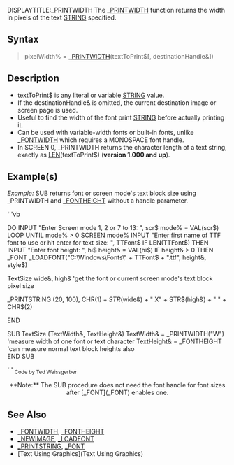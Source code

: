 DISPLAYTITLE:_PRINTWIDTH
The [_PRINTWIDTH](_PRINTWIDTH) function returns the width in pixels of the text [STRING](STRING) specified.


## Syntax

>  pixelWidth% = [_PRINTWIDTH](_PRINTWIDTH)(textToPrint$[, destinationHandle&])


## Description

* textToPrint$ is any literal or variable [STRING](STRING) value.
* If the destinationHandle& is omitted, the current destination image or screen page is used.
* Useful to find the width of the font print [STRING](STRING) before actually printing it.
* Can be used with variable-width fonts or built-in fonts, unlike [_FONTWIDTH](_FONTWIDTH) which requires a MONOSPACE font handle.
* In SCREEN 0, _PRINTWIDTH returns the character length of a text string, exactly as [LEN](LEN)(textToPrint$) (**version 1.000 and up**).


## Example(s)

*Example:* SUB returns font or screen mode's text block size using _PRINTWIDTH and [_FONTHEIGHT](_FONTHEIGHT) without a handle parameter.

'''vb

DO
  INPUT "Enter Screen mode 1, 2 or 7 to 13: ", scr$
  mode% = VAL(scr$)
LOOP UNTIL mode% > 0 
SCREEN mode%
INPUT "Enter first name of TTF font to use or hit enter for text size: ", TTFont$
IF LEN(TTFont$) THEN INPUT "Enter font height: ", hi$
height& = VAL(hi$)
IF height& > 0 THEN _FONT _LOADFONT("C:\Windows\Fonts\" + TTFont$ + ".ttf", height&, style$)

TextSize wide&, high&       'get the font or current screen mode's text block pixel size

_PRINTSTRING (20, 100), CHR$(1) + STR$(wide&) + " X" + STR$(high&) + " " + CHR$(2)

END

SUB TextSize (TextWidth&, TextHeight&)
TextWidth& = _PRINTWIDTH("W")     'measure width of one font or text character
TextHeight& = _FONTHEIGHT         'can measure normal text block heights also   
END SUB 

'''
<sub>Code by Ted Weissgerber</sub>
<center>**Note:** The SUB procedure does not need the font handle for font sizes after [_FONT](_FONT) enables one.</center>


## See Also

* [_FONTWIDTH](_FONTWIDTH), [_FONTHEIGHT](_FONTHEIGHT)
* [_NEWIMAGE](_NEWIMAGE), [_LOADFONT](_LOADFONT)
* [_PRINTSTRING](_PRINTSTRING), [_FONT](_FONT)
* [Text Using Graphics](Text Using Graphics)




